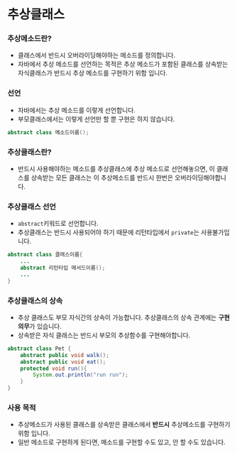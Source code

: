 # 추상클래스
### 추상메소드란?
+ 클래스에서 반드시 오버라이딩해야하는 메소드를 정의합니다.
+ 자바에서 추상 메소드를 선언하는 목적은 추상 메소드가 포함된 클래스를 상속받는 자식클래스가 반드시 추상 메소드를 구현하기 위함 입니다.
### 선언
+ 자바에서는 추상 메소드를 이렇게 선언합니다.
+ 부모클래스에서는 이렇게 선언만 할 뿐 구현은 하지 않습니다.
```java
abstract class 메소드이름();
```
### 추상클래스란?
+ 반드시 사용해야하는 메소드를 추상클래스에 추상 메소드로 선언해놓으면, 이 클래스를 상속받는 모든 클래스는 이 추상메소드를 반드시 한번은 오버라이딩해야합니다.
### 추상클래스 선언
+ `abstract`키워드로 선언합니다.
+ 추상클래스는 반드시 사용되어야 하기 때문에 리턴타입에서 `private`는 사용불가입니다.
```java
abstract class 클래스이름{
    ...
    abstract 리턴타입 매서드이름();
    ...
}
```
### 추상클래스의 상속
+ 추상 클래스도 부모 자식간의 상속이 가능합니다. 추상클래스의 상속 관계에는 **구현 의무**가 있습니다.
+ 상속받은 자식 클래스는 반드시 부모의 추상함수를 구현해야합니다.
```java
abstract class Pet {
    abstract public void walk();
    abstract public void eat();
    protected void run(){
    	System.out.println("run run");
    }
}
```
### 사용 목적
+ 추상메소드가 사용된 클래스를 상속받은 클래스에서 **반드시** 추상메소드를 구현하기 위함 입니다.
+ 일반 메소드로 구현하게 된다면, 메소드를 구현할 수도 있고, 안 할 수도 있습니다.